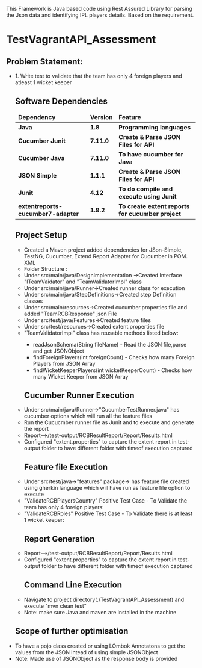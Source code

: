 This Framework is Java based code using Rest Assured Library for parsing the Json data and identifying IPL players details. Based on the requirement.

# TestVagrantAPI_Assessment

<h2>Problem Statement:</h2>
<ul>
<li>1. Write test to validate that the team has only 4 foreign players and  atleast 1 wicket keeper</li>

 
## Software Dependencies

<table>
  <thead align="left">
    <tr border: 2 px;>
      <td><b>Dependency</b></td>
      <td><b>Version</b></td>
      <td><b>Feature</b></td>
    </tr>
  </thead>
  <tbody>
    <tr>
      <td><b>Java</b></td>
      <td><b>1.8</b></td>
      <td><b>Programming languages</b></td>
    </tr>
 <tr>
      <td><b>Cucumber Junit</b></td>
      <td><b>7.11.0</b></td>
      <td><b>Create & Parse JSON Files for API</b></td>
    </tr>
	   <tr>
      <td><b>Cucumber Java</b></td>
      <td><b>7.11.0</b></td>
      <td><b>To have cucumber for Java</b></td>
    </tr>
    <tr>
      <td><b>JSON Simple</b></td>
      <td><b>1.1.1</b></td>
      <td><b>Create & Parse JSON Files for API</b></td>
    </tr>
    <tr>
      <td><b>Junit </b></td>
      <td><b>4.12</b></td>
      <td><b>To do compile and execute using Junit</b></td>
    </tr>
      <tr>
      <td><b>extentreports-cucumber7-adapter</b></td>
      <td><b>1.9.2</b></td>
      <td><b>To create extent reports for cucumber project</b></td>
    </tr>
   </tbody>
</table>


<h2>Project Setup </h2>
<ul>
<li>Created a Maven project added dependencies for JSon-Simple, TestNG, Cucumber, Extend Report Adapter for Cucumber in POM. XML</li>
<li>Folder Structure  :</li>
<li>Under src/main/java/DesignImplementation ->Created Interface "ITeamVaidator" and "TeamValidatorImpl" class</li>
<li>Under src/main/java/Runner->Created runner class for execution </li>
<li>Under src/main/java/StepDefinitions->Created step Definition classes</li>
<li>Under src/main/resources->Created cucumber.properties file and added "TeamRCBResponse" json File</li>
<li>Under src/test/java/Features->Created feature files </li>	
<li>Under src/test/resources->Created extent.properties file </li>	
<li>"TeamValidatorImpl" class has reusable methods listed below:</li>
	<ul>
	<li>readJsonSchema(String fileName)  - Read the JSON file,parse and get JSONObject</li>
	<li>findForeignPlayers(int foreignCount) - Checks how many Foreign Players from JSON Array</li>
        <li>findWicketKeeperPlayers(int wicketKeeperCount) - Checks how many Wicket Keeper from JSON Array</li>
	</ul>
	

	
<h2>Cucumber Runner Execution</h2>
<li>Under src/main/java/Runner->"CucumberTestRunner.java" has cucumber options which will run all the feature files</li>
<li>Run the Cucucmber runner file as Junit and to execute and generate the report</li>
<li>Report-->/test-output/RCBResultReport/Report/Results.html</li>	
<li>Configured "extent.properties" to capture the extent report in test-output folder to have different folder with timeof execution captured </li>


<h2>Feature file Execution</h2>
<li>Under src/test/java->"features" package-> has feature file created using gherkin language which will have run as feature file option to execute</li>
<li>"ValidateRCBPlayersCountry" Positive Test Case - To Validate the team has only 4 foreign players:</li>
<li>"ValidateRCBRoles" Positive Test Case - To Validate there is at least 1 wicket keeper:</li>

<h2>Report Generation</h2>
<li>Report-->/test-output/RCBResultReport/Report/Results.html</li>	
<li>Configured "extent.properties" to capture the extent report in test-output folder to have different folder with timeof execution captured </li>
	

<h2>Command Line Execution</h2>
<li>Navigate to project directory(./TestVagrantAPI_Assessment) and execute "mvn clean test"</li>
<li>Note: make sure Java and maven are installed in the machine</li>
</ul> 
	
<h2>Scope of further optimisation</h2>
<li>To have a pojo class created or using LOmbok Annotatons to get the values from the JSON intead of using simple JSONObject</li>
<li>Note: Made use of JSONObject as the response body is provided</li>
</ul> 




